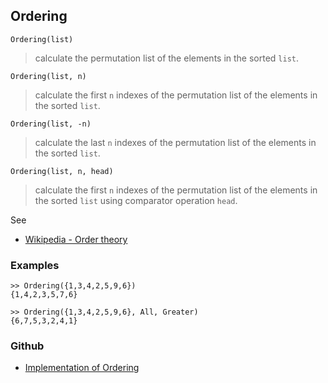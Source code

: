 ## Ordering

```
Ordering(list)
```

> calculate the permutation list of the elements in the sorted `list`.

```
Ordering(list, n)
```

> calculate the first `n` indexes of the  permutation list of the elements in the sorted `list`.

```
Ordering(list, -n)
```

> calculate the last `n` indexes of the  permutation list of the elements in the sorted `list`.


```
Ordering(list, n, head)
```

> calculate the first `n` indexes of the  permutation list of the elements in the sorted `list` using comparator operation `head`.

See
* [Wikipedia - Order theory](https://en.wikipedia.org/wiki/Order_theory)

### Examples

```
>> Ordering({1,3,4,2,5,9,6})
{1,4,2,3,5,7,6}

>> Ordering({1,3,4,2,5,9,6}, All, Greater)
{6,7,5,3,2,4,1}
```

### Github

* [Implementation of Ordering](https://github.com/axkr/symja_android_library/blob/master/symja_android_library/matheclipse-core/src/main/java/org/matheclipse/core/builtin/TensorFunctions.java#L330) 
